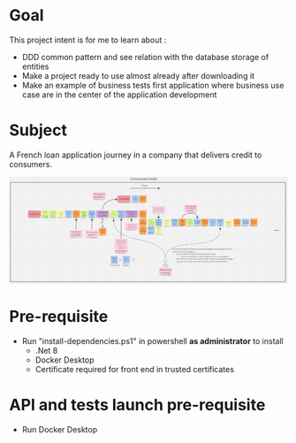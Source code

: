 # Goal
This project intent is for me to learn about :
- DDD common pattern and see relation with the database storage of entities
- Make a project ready to use almost already after downloading it
- Make an example of business tests first application where business use case are in the center of the application development

# Subject
A French loan application journey in a company that delivers credit to consumers.

![Consumer credit](Event-storming.png)
 
# Pre-requisite
- Run "install-dependencies.ps1" in powershell **as administrator** to install
  - .Net 8
  - Docker Desktop
  - Certificate required for front end in trusted certificates

# API and tests launch pre-requisite
- Run Docker Desktop